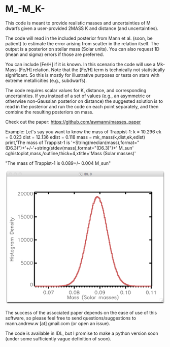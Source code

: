 # M_-M_K-

This code is meant to provide realistic masses and uncertainties of M dwarfs given a user-provided 2MASS K and distance (and uncertainties). 

The code will read in the included posterior from Mann et al. (soon, be patient) to estimate the error arising from scatter in the relation itself. The output is a posterior on stellar mass (Solar units). You can also request 1D (mean and sigma) errors if those are preferred.

You can include [Fe/H] if it is known. In this scenario the code will use a Mk-Mass-[Fe/H] relation. Note that the [Fe/H] term is technically not statistically significant. So this is mostly for illustrative purposes or tests on stars with extreme metallicities (e.g., subdwarfs). 

The code requires scalar values for K, distance, and corresponding uncertainties. If you instead of a set of values (e.g., an asymmetric or otherwise non-Gaussian posterior on distance) the suggested solution is to read in the posterior and run the code on each point separately, and then combine the resulting posteriors on mass.

Check out the paper:
https://github.com/awmann/masses_paper

Example:
Let's say you want to know the mass of Trappist-1:
k = 10.296 
ek = 0.023
dist = 12.136
edist = 0.118
mass = mk_mass(k,dist,ek,edist)
print,'The mass of Trappist-1 is '+String(median(mass),format="(D6.3)")+'+/-'+string(stdev(mass),format="(D6.3)")+' M_sun'
cghistoplot,mass,/outline,thick=4,xtitle='Mass (Solar masses)'
  
  "The mass of Trappist-1 is  0.089+/- 0.004 M_sun"
  
  ![Histogram of the posterior](img/trappist_mass.png)


The success of the associated paper depends on the ease of use of this software, so please feel free to send questions/suggestions to mann.andrew.w [at] gmail.com (or open an issue). 


The code is available in IDL, but I promise to make a python version soon (under some sufficiently vague definition of soon). 
 
